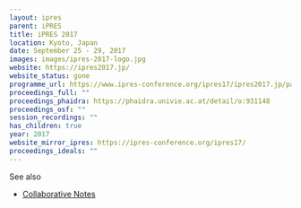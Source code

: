 ```yaml
---
layout: ipres
parent: iPRES
title: iPRES 2017
location: Kyoto, Japan
date: September 25 - 29, 2017
images: images/ipres-2017-logo.jpg
website: https://ipres2017.jp/
website_status: gone
programme_url: https://www.ipres-conference.org/ipres17/ipres2017.jp/papers/index.html
proceedings_full: ""
proceedings_phaidra: https://phaidra.univie.ac.at/detail/o:931148
proceedings_osf: ""
session_recordings: ""
has_children: true
year: 2017
website_mirror_ipres: https://ipres-conference.org/ipres17/
proceedings_ideals: ""
---
```

See also

- [Collaborative Notes](https://zenodo.org/records/1433826)
